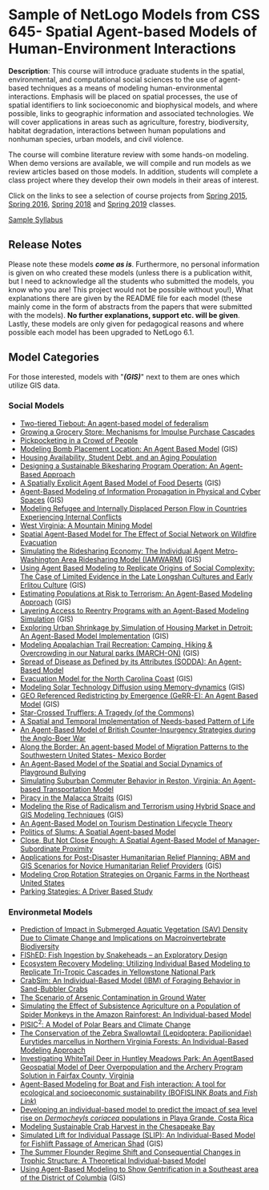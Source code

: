 # Sample of NetLogo Models from CSS 645- Spatial Agent-based Models of Human-Environment Interactions 

**Description**: This course will introduce graduate students in the spatial, environmental, and computational social sciences to the use of agent-based techniques as a means of modeling human-environmental interactions. Emphasis will be placed on spatial processes, the use of spatial identifiers to link socioeconomic and biophysical models, and where possible, links to geographic information and associated technologies. We will cover applications in areas such as agriculture, forestry, biodiversity, habitat degradation, interactions between human populations and nonhuman species, urban models, and civil violence.

The course will combine literature review with some hands-on modeling. When demo versions are available, we will compile and run models as we review articles based on those models. In addition, students will complete a class project where they develop their own models in their areas of interest.

Click on the links to see a selection of course projects from [Spring 2015](https://youtu.be/eD9-0wgJH00), [Spring 2016](https://youtu.be/A2FURTD0pfQ), [Spring 2018](https://youtu.be/iMJQQAGkmoI) and [Spring 2019](https://youtu.be/WoDAICw4e_Y) classes. 

[Sample Syllabus](https://www.dropbox.com/s/g8h6u9sy2id2qyj/CSS645.pdf?dl=0)

## Release Notes
Please note these models ***come as is***. Furthermore, no personal information is given on who created these models (unless there is a publication withit, but I need to acknowledge all the students who submitted the models, you know who you are! This project would not be possible without you!), What explanations there are given by the README file for each model (these mainly come in the form of abstracts from the papers that were submitted with the models). **No further explanations, support etc. will be given**. Lastly, these models are only given for pedagogical reasons and where possible each model has been upgraded to NetLogo 6.1.


## Model Categories
For those interested, models with "***(GIS)***" next to them are ones which utilize GIS data.

### Social Models

* [Two-tiered Tiebout: An agent-based model of federalism](Two_tiered_Tiebout)
* [Growing a Grocery Store: Mechanisms for Impulse Purchase Cascades](Grocery_Store)
* [Pickpocketing in a Crowd of People](Pickpocketing)
* [Modeling Bomb Placement Location: An Agent Based Model](BombScenario) (GIS)
* [Housing Availability, Student Debt, and an Aging Population](HousingAvailability)
* [Designing a Sustainable Bikesharing Program Operation: An Agent-Based Approach](Bikeshare)
* [A Spatially Explicit Agent Based Model of Food Deserts](Food_Desert) (GIS)
* [Agent-Based Modeling of Information Propagation in Physical and Cyber Spaces](Information_Propagation) (GIS)
* [Modeling Refugee and Internally Displaced Person Flow in Countries Experiencing Internal Conflicts](RefugeeModel)
* [West Virginia: A Mountain Mining Model](Mining_Model)
* [Spatial Agent-Based Model for The Effect of Social Network on Wildfire Evacuation](Wildfire_Evacuation)
* [Simulating the Ridesharing Economy: The Individual Agent Metro-Washington Area Ridesharing Model (IAMWARM)](Ridesharing) (GIS)
* [Using Agent Based Modeling to Replicate Origins of Social Complexity: The Case of Limited Evidence in the Late Longshan Cultures and Early Erlitou Culture](Neolithic_China) (GIS)
* [Estimating Populations at Risk to Terrorism: An Agent-Based Modeling Approach](MyLITTELPWNES) (GIS)
* [Layering Access to Reentry Programs with an Agent-Based Modeling Simulation](LARPing) (GIS)
* [Exploring Urban Shrinkage by Simulation of Housing Market in Detroit: An Agent-Based Model Implementation](Urban_Shrinkage) (GIS)
* [Modeling Appalachian Trail Recreation: Camping, Hiking & Overcrowding in our Natural parks (MARCH-ON)](MARCH_ON) (GIS)
* [Spread of Disease as Defined by its Attributes (SODDA): An Agent-Based Model](SODDA)
* [Evacuation Model for the North Carolina Coast](Hurricane_Evacuation_Model) (GIS)
* [Modeling Solar Technology Diffusion using Memory-dynamics](SolarTechnology) (GIS)
* [GEO Referenced Redistricting by Emergence (GeRR-E): An Agent Based Model](GeRRE) (GIS)
* [Star-Crossed Trufflers: A Tragedy (of the Commons)](Star_Crossed_Trufflers)
* [A Spatial and Temporal Implementation of Needs-based Pattern of Life](Needs_based_patterns_of_life)
* [An Agent-Based Model of British Counter-Insurgency Strategies during the Anglo-Boer War](Anglo_Boer_War)
* [Along the Border: An agent-based Model of Migration Patterns to the Southwestern United States- Mexico Border](Along_the_border)
* [An Agent-Based Model of the Spatial and Social Dynamics of Playground Bullying](Bullying)
* [Simulating Suburban Commuter Behavior in Reston, Virginia: An Agent-based Transportation Model](TransitModel)
* [Piracy in the Malacca Straits](Piracy_in_the_Malacca_Straits) (GIS)
* [Modeling the Rise of Radicalism and Terrorism using Hybrid Space and GIS Modeling Techniques](Rise_of_Radicalism) (GIS)
* [An Agent-­Based Model on Tourism Destination Lifecycle Theory](Tourism_Destination)
* [Politics of Slums: A Spatial Agent-based Model](Slums)
* [Close, But Not Close Enough: A Spatial Agent-Based Model of Manager-Subordinate Proximity](Manager_Subordinate_Proximity)
* [Applications for Post-Disaster Humanitarian Relief Planning: ABM and GIS Scenarios for Novice Humanitarian Relief Providers](Humanitarian_Planning) (GIS)
* [Modeling Crop Rotation Strategies on Organic Farms in the Northeast United States](CropRotation)
* [Parking Stategies: A Driver Based Study](CampusParking)

### Environmetal Models
* [Prediction of Impact in Submerged Aquatic Vegetation (SAV) Density Due to Climate Change and Implications on Macroinvertebrate Biodiversity](ABC2)
* [FIShED: Fish Ingestion by Snakeheads – an Exploratory Design](Snakeheads)
* [Ecosystem Recovery Modeling: Utilizing Individual Based Modeling to Replicate Tri-Tropic Cascades in Yellowstone National Park](Ecosystem_Recovery)
* [CrabSim: An Individual-Based Model (IBM) of Foraging Behavior in Sand-Bubbler Crabs](CrabSim)
* [The Scenario of Arsenic Contamination in Ground Water](ArsenicContamination)
* [Simulating the Effect of Subsistence Agriculture on a Population of Spider Monkeys in the Amazon Rainforest: An Individual-based Model](Farming_Monkey_Model)
* [PISIC<sup>2</sup>: A Model of Polar Bears and Climate Change](PISIC2)
* [The Conservation of the Zebra Swallowtail (Lepidoptera: Papilionidae)  Eurytides marcellus in Northern Virginia Forests: An Individual-Based Modeling Approach](Zebra_Butterflies)
* [Investigating WhiteTail Deer in Huntley Meadows Park: An AgentBased Geospatial Model of Deer Overpopulation and the Archery Program Solution in Fairfax County, Virginia](WhiteTailDear)
* [Agent-Based Modeling for Boat and Fish interaction: A tool for ecological and socioeconomic sustainability (BOFISLINK *Bo*ats and *Fis*h *Link*)](BOFISLYNK)
* [Developing an individual-based model to predict the impact of sea level rise on *Dermocheyls coriacea* populations in Playa Grande, Costa Rica](LeatherbackTurtles)
* [Modeling Sustainable Crab Harvest in the Chesapeake Bay](Chesapeake-Bay-Crab)
* [Simulated Lift for Individual Passage (SLIP): An Individual-Based Model for Fishlift Passage of American Shad](Fishlift) (GIS)
* [The Summer Flounder Regime Shift and Consequential Changes in Trophic Structure: A Theoretical Individual-­based Model](Flounder)
* [Using Agent-Based Modeling to Show Gentrification in a Southeast area of the District of Columbia](GentrificationDC) (GIS)


